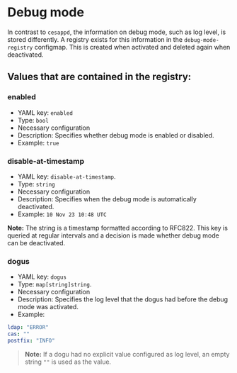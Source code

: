 # Debug mode

In contrast to `cesappd`, the information on debug mode, such as log level, is stored differently.
A registry exists for this information in the `debug-mode-registry` configmap.
This is created when activated and deleted again when deactivated.

## Values that are contained in the registry:

### enabled

* YAML key: `enabled`
* Type: `bool`
* Necessary configuration
* Description: Specifies whether debug mode is enabled or disabled.
* Example: `true`

### disable-at-timestamp

* YAML key: `disable-at-timestamp`.
* Type: `string`
* Necessary configuration
* Description: Specifies when the debug mode is automatically deactivated.
* Example: `10 Nov 23 10:48 UTC`

**Note:** The string is a timestamp formatted according to RFC822. This key is queried at regular intervals and a decision is made whether debug mode can be deactivated.

### dogus

* YAML key: `dogus`
* Type: `map[string]string`.
* Necessary configuration
* Description: Specifies the log level that the dogus had before the debug mode was activated.
* Example:
```yaml
ldap: "ERROR"
cas: ""
postfix: "INFO"
```

> **Note:** If a dogu had no explicit value configured as log level, an empty string `""` is used as the value.
